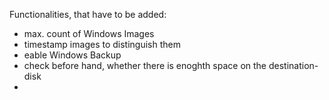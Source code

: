Functionalities, that have to be added:
- max. count of Windows Images
- timestamp images to distinguish them
- eable Windows Backup
- check before hand, whether there is enoghth space on the destination-disk
- 
